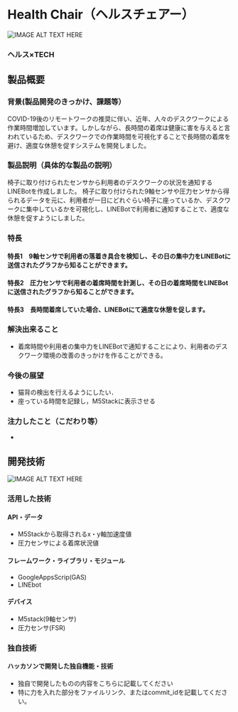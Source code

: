 # Health Chair（ヘルスチェアー）

![IMAGE ALT TEXT HERE](https://cdn.discordapp.com/attachments/889072819584008228/903646494647787550/aac43b34386cfe67.jpg)

### ヘルス×TECH

## 製品概要
### 背景(製品開発のきっかけ、課題等）
COVID-19後のリモートワークの推奨に伴い、近年、人々のデスクワークによる作業時間増加しています。しかしながら、長時間の着席は健康に害を与えると言われているため、デスクワークでの作業時間を可視化することで長時間の着席を避け、適度な休憩を促すシステムを開発しました。

### 製品説明（具体的な製品の説明）
椅子に取り付けられたセンサから利用者のデスクワークの状況を通知するLINEBotを作成しました。 椅子に取り付けられた9軸センサや圧力センサから得られるデータを元に、利用者が一日にどれぐらい椅子に座っているか、デスクワークに集中しているかを可視化し、LINEBotで利用者に通知することで、適度な休憩を促すようにしました。

### 特長
#### 特長1　9軸センサで利用者の落着き具合を検知し、その日の集中力をLINEBotに送信されたグラフから知ることができます。　　　
#### 特長2　圧力センサで利用者の着席時間を計測し、その日の着席時間をLINEBotに送信されたグラフから知ることができます。  
#### 特長3　長時間着席していた場合、LINEBotにて適度な休憩を促します。　　

### 解決出来ること
* 着席時間や利用者の集中力をLINEBotで通知することにより、利用者のデスクワーク環境の改善のきっかけを作ることができる。

### 今後の展望
* 猫背の検出を行えるようにしたい．
* 座っている時間を記録し，M5Stackに表示させる
### 注力したこと（こだわり等）
* 

## 開発技術
![IMAGE ALT TEXT HERE](https://media.discordapp.net/attachments/889072819584008226/903827375995879444/644522b603de71b6.JPG)
### 活用した技術
#### API・データ
* M5Stackから取得されるx・y軸加速度値
* 圧力センサによる着席状況値

#### フレームワーク・ライブラリ・モジュール
* GoogleAppsScrip(GAS)
* LINEbot

#### デバイス
* M5stack(9軸センサ) 
* 圧力センサ(FSR)

### 独自技術
#### ハッカソンで開発した独自機能・技術
* 独自で開発したものの内容をこちらに記載してください
* 特に力を入れた部分をファイルリンク、またはcommit_idを記載してください。
